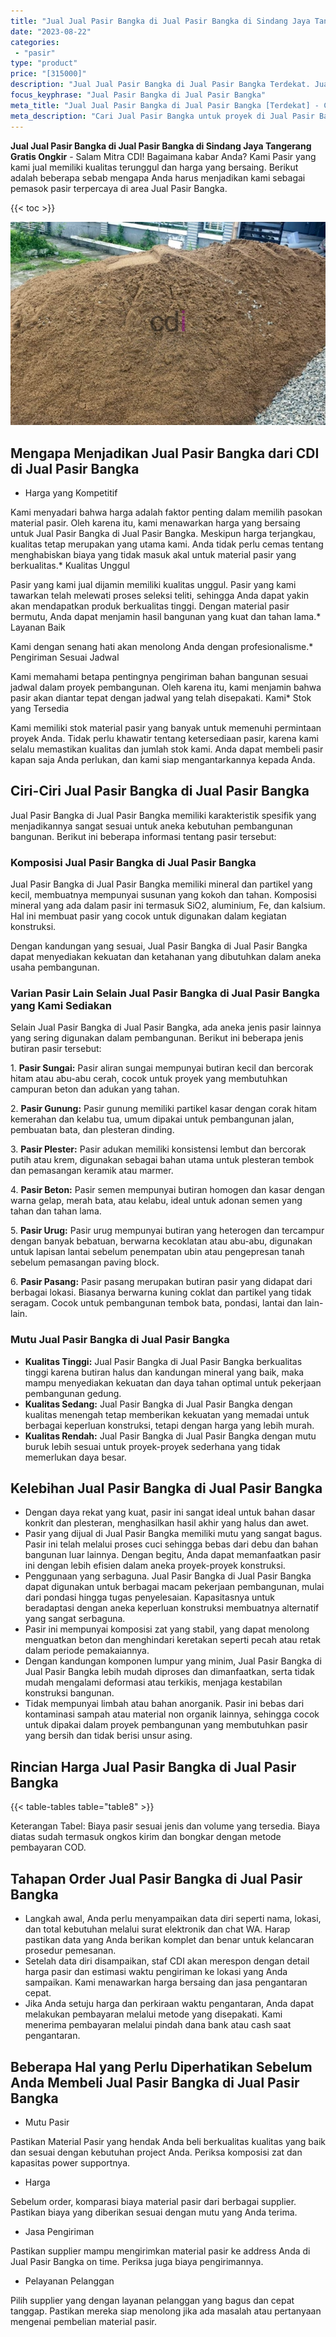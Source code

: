 ```yaml
---
title: "Jual Jual Pasir Bangka di Jual Pasir Bangka di Sindang Jaya Tangerang Gratis Ongkir"
date: "2023-08-22"
categories:
 - "pasir"
type: "product"
price: "[315000]"
description: "Jual Jual Pasir Bangka di Jual Pasir Bangka Terdekat. Jual Pasir Bangka ini sering digunakan dalam proyek konstruksi sebagai material adukan yang terpilih dan halus. Hubungi kami untuk informasi lebih lanjut."
focus_keyphrase: "Jual Pasir Bangka di Jual Pasir Bangka"
meta_title: "Jual Jual Pasir Bangka di Jual Pasir Bangka [Terdekat] - CDI"
meta_description: "Cari Jual Pasir Bangka untuk proyek di Jual Pasir Bangka? Kami menyediakan Jual Pasir Bangka berkualitas untuk bahan campuran. Raih penawaran terbaik sekarang."
---
```


**Jual Jual Pasir Bangka di Jual Pasir Bangka di Sindang Jaya Tangerang Gratis Ongkir** - Salam Mitra CDI! Bagaimana kabar Anda? Kami Pasir yang kami jual memiliki kualitas terunggul dan harga yang bersaing. Berikut adalah beberapa sebab mengapa Anda harus menjadikan kami sebagai pemasok pasir terpercaya di area Jual Pasir Bangka.

{{< toc >}}

![Jual Jual Pasir Bangka di Jual Pasir Bangka di Sindang Jaya Tangerang Gratis Ongkir](/images/pasir/pasir-bangunan-01.jpg)

## Mengapa Menjadikan Jual Pasir Bangka dari CDI di Jual Pasir Bangka

*   Harga yang Kompetitif

Kami menyadari bahwa harga adalah faktor penting dalam memilih pasokan material pasir. Oleh karena itu, kami menawarkan harga yang bersaing untuk Jual Pasir Bangka di Jual Pasir Bangka. Meskipun harga terjangkau, kualitas tetap merupakan yang utama kami. Anda tidak perlu cemas tentang menghabiskan biaya yang tidak masuk akal untuk material pasir yang berkualitas.*   Kualitas Unggul

Pasir yang kami jual dijamin memiliki kualitas unggul. Pasir yang kami tawarkan telah melewati proses seleksi teliti, sehingga Anda dapat yakin akan mendapatkan produk berkualitas tinggi. Dengan material pasir bermutu, Anda dapat menjamin hasil bangunan yang kuat dan tahan lama.*   Layanan Baik

Kami dengan senang hati akan menolong Anda dengan profesionalisme.*   Pengiriman Sesuai Jadwal

Kami memahami betapa pentingnya pengiriman bahan bangunan sesuai jadwal dalam proyek pembangunan. Oleh karena itu, kami menjamin bahwa pasir akan diantar tepat dengan jadwal yang telah disepakati. Kami*   Stok yang Tersedia

Kami memiliki stok material pasir yang banyak untuk memenuhi permintaan proyek Anda. Tidak perlu khawatir tentang ketersediaan pasir, karena kami selalu memastikan kualitas dan jumlah stok kami. Anda dapat membeli pasir kapan saja Anda perlukan, dan kami siap mengantarkannya kepada Anda. 

## Ciri-Ciri Jual Pasir Bangka di Jual Pasir Bangka

Jual Pasir Bangka di Jual Pasir Bangka memiliki karakteristik spesifik yang menjadikannya sangat sesuai untuk aneka kebutuhan pembangunan bangunan. Berikut ini beberapa informasi tentang pasir tersebut:

### Komposisi Jual Pasir Bangka di Jual Pasir Bangka

Jual Pasir Bangka di Jual Pasir Bangka memiliki mineral dan partikel yang kecil, membuatnya mempunyai susunan yang kokoh dan tahan. Komposisi mineral yang ada dalam pasir ini termasuk SiO2, aluminium, Fe, dan kalsium. Hal ini membuat pasir yang cocok untuk digunakan dalam kegiatan konstruksi.

Dengan kandungan yang sesuai, Jual Pasir Bangka di Jual Pasir Bangka dapat menyediakan kekuatan dan ketahanan yang dibutuhkan dalam aneka usaha pembangunan.

### Varian Pasir Lain Selain Jual Pasir Bangka di Jual Pasir Bangka yang Kami Sediakan

Selain Jual Pasir Bangka di Jual Pasir Bangka, ada aneka jenis pasir lainnya yang sering digunakan dalam pembangunan. Berikut ini beberapa jenis butiran pasir tersebut:

1\.  **Pasir Sungai:** Pasir aliran sungai mempunyai butiran kecil dan bercorak hitam atau abu-abu cerah, cocok untuk proyek yang membutuhkan campuran beton dan adukan yang tahan.

2\.  **Pasir Gunung:** Pasir gunung memiliki partikel kasar dengan corak hitam kemerahan dan kelabu tua, umum dipakai untuk pembangunan jalan, pembuatan bata, dan plesteran dinding.

3\.  **Pasir Plester:** Pasir adukan memiliki konsistensi lembut dan bercorak putih atau krem, digunakan sebagai bahan utama untuk plesteran tembok dan pemasangan keramik atau marmer.

4\.  **Pasir Beton:** Pasir semen mempunyai butiran homogen dan kasar dengan warna gelap, merah bata, atau kelabu, ideal untuk adonan semen yang tahan dan tahan lama.

5\.  **Pasir Urug:** Pasir urug mempunyai butiran yang heterogen dan tercampur dengan banyak bebatuan, berwarna kecoklatan atau abu-abu, digunakan untuk lapisan lantai sebelum penempatan ubin atau pengepresan tanah sebelum pemasangan paving block.

6\.  **Pasir Pasang:** Pasir pasang merupakan butiran pasir yang didapat dari berbagai lokasi. Biasanya berwarna kuning coklat dan partikel yang tidak seragam. Cocok untuk pembangunan tembok bata, pondasi, lantai dan lain-lain.

### Mutu Jual Pasir Bangka di Jual Pasir Bangka

*   **Kualitas Tinggi:** Jual Pasir Bangka di Jual Pasir Bangka berkualitas tinggi karena butiran halus dan kandungan mineral yang baik, maka mampu menyediakan kekuatan dan daya tahan optimal untuk pekerjaan pembangunan gedung.
*   **Kualitas Sedang:** Jual Pasir Bangka di Jual Pasir Bangka dengan kualitas menengah tetap memberikan kekuatan yang memadai untuk berbagai keperluan konstruksi, tetapi dengan harga yang lebih murah.
*   **Kualitas Rendah:** Jual Pasir Bangka di Jual Pasir Bangka dengan mutu buruk lebih sesuai untuk proyek-proyek sederhana yang tidak memerlukan daya besar.

## Kelebihan Jual Pasir Bangka di Jual Pasir Bangka

*   Dengan daya rekat yang kuat, pasir ini sangat ideal untuk bahan dasar konkrit dan plesteran, menghasilkan hasil akhir yang halus dan awet.
*   Pasir yang dijual di Jual Pasir Bangka memiliki mutu yang sangat bagus. Pasir ini telah melalui proses cuci sehingga bebas dari debu dan bahan bangunan luar lainnya. Dengan begitu, Anda dapat memanfaatkan pasir ini dengan lebih efisien dalam aneka proyek-proyek konstruksi.
*   Penggunaan yang serbaguna. Jual Pasir Bangka di Jual Pasir Bangka dapat digunakan untuk berbagai macam pekerjaan pembangunan, mulai dari pondasi hingga tugas penyelesaian. Kapasitasnya untuk beradaptasi dengan aneka keperluan konstruksi membuatnya alternatif yang sangat serbaguna.
*   Pasir ini mempunyai komposisi zat yang stabil, yang dapat menolong menguatkan beton dan menghindari keretakan seperti pecah atau retak dalam periode pemakaiannya.
*   Dengan kandungan komponen lumpur yang minim, Jual Pasir Bangka di Jual Pasir Bangka lebih mudah diproses dan dimanfaatkan, serta tidak mudah mengalami deformasi atau terkikis, menjaga kestabilan konstruksi bangunan.
*   Tidak mempunyai limbah atau bahan anorganik. Pasir ini bebas dari kontaminasi sampah atau material non organik lainnya, sehingga cocok untuk dipakai dalam proyek pembangunan yang membutuhkan pasir yang bersih dan tidak berisi unsur asing.

## Rincian Harga Jual Pasir Bangka di Jual Pasir Bangka

{{< table-tables table="table8" >}}

Keterangan Tabel: Biaya pasir sesuai jenis dan volume yang tersedia. Biaya diatas sudah termasuk ongkos kirim dan bongkar dengan metode pembayaran COD.

## Tahapan Order Jual Pasir Bangka di Jual Pasir Bangka

*   Langkah awal, Anda perlu menyampaikan data diri seperti nama, lokasi, dan total kebutuhan melalui surat elektronik dan chat WA. Harap pastikan data yang Anda berikan komplet dan benar untuk kelancaran prosedur pemesanan.
*   Setelah data diri disampaikan, staf CDI akan merespon dengan detail harga pasir dan estimasi waktu pengiriman ke lokasi yang Anda sampaikan. Kami menawarkan harga bersaing dan jasa pengantaran cepat.
*   Jika Anda setuju harga dan perkiraan waktu pengantaran, Anda dapat melakukan pembayaran melalui metode yang disepakati. Kami menerima pembayaran melalui pindah dana bank atau cash saat pengantaran.

## Beberapa Hal yang Perlu Diperhatikan Sebelum Anda Membeli Jual Pasir Bangka di Jual Pasir Bangka

*   Mutu Pasir

Pastikan Material Pasir yang hendak Anda beli berkualitas kualitas yang baik dan sesuai dengan kebutuhan project Anda. Periksa komposisi zat dan kapasitas power supportnya.
*   Harga

Sebelum order, komparasi biaya material pasir dari berbagai supplier. Pastikan biaya yang diberikan sesuai dengan mutu yang Anda terima.
*   Jasa Pengiriman

Pastikan supplier mampu mengirimkan material pasir ke address Anda di Jual Pasir Bangka on time. Periksa juga biaya pengirimannya.
*   Pelayanan Pelanggan

Pilih supplier yang dengan layanan pelanggan yang bagus dan cepat tanggap. Pastikan mereka siap menolong jika ada masalah atau pertanyaan mengenai pembelian material pasir.
